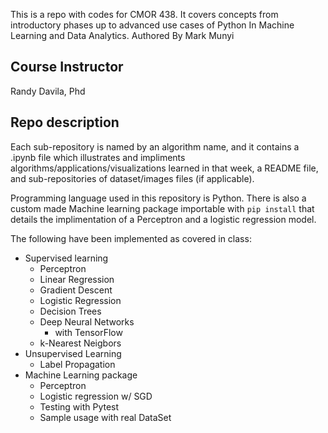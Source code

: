 This is a repo with codes for CMOR 438. It covers concepts from introductory phases up to advanced use cases of Python In Machine Learning and Data Analytics. Authored By Mark Munyi

## Course Instructor 

Randy Davila, Phd

## Repo description
Each sub-repository is named by an algorithm name, and it contains a .ipynb file which illustrates and impliments algorithms/applications/visualizations learned in that week, a README file, and sub-repositories of dataset/images files (if applicable).

Programming language used in this repository is Python. There is also a custom made Machine learning package importable with `pip install` that details the implimentation of a Perceptron and a logistic regression model.

The following have been implemented as covered in class:

- Supervised learning
    - Perceptron
    - Linear Regression
    - Gradient Descent
    - Logistic Regression
    - Decision Trees
    - Deep Neural Networks 
        - with TensorFlow
    - k-Nearest Neigbors
- Unsupervised Learning
    - Label Propagation
- Machine Learning package
    - Perceptron
    - Logistic regression w/ SGD
    - Testing with Pytest
    - Sample usage with real DataSet

